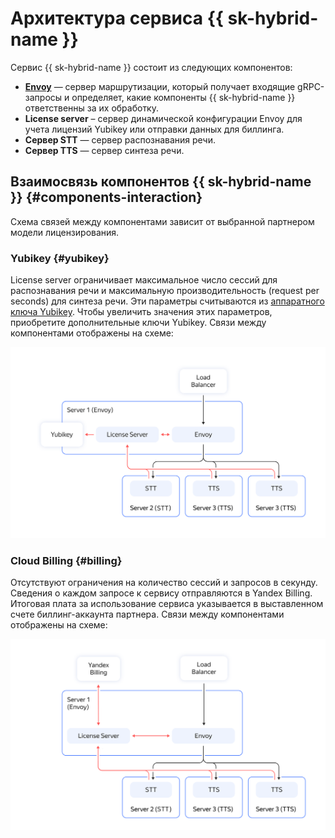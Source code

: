# Архитектура сервиса {{ sk-hybrid-name }}

Сервис {{ sk-hybrid-name }} состоит из следующих компонентов:

* **[Envoy](https://www.envoyproxy.io/docs)** — сервер маршрутизации, который получает входящие gRPC-запросы и определяет, какие компоненты {{ sk-hybrid-name }} ответственны за их обработку.
* **License server** – сервер динамической конфигурации Envoy для учета лицензий Yubikey или отправки данных для биллинга.
* **Сервер STT** — сервер распознавания речи.
* **Сервер TTS** — сервер синтеза речи.

## Взаимосвязь компонентов {{ sk-hybrid-name }} {#components-interaction}

Схема связей между компонентами зависит от выбранной партнером модели лицензирования.

### Yubikey {#yubikey}

License server ограничивает максимальное число сессий для распознавания речи и максимальную производительность (request per seconds) для синтеза речи. Эти параметры считываются из [аппаратного ключа Yubikey](https://yubico.com). Чтобы увеличить значения этих параметров, приобретите дополнительные ключи Yubikey. Связи между компонентами отображены на схеме:

![arch](../_assets/speechkit-hybrid-yubikey.svg)

### Cloud Billing {#billing}

Отсутствуют ограничения на количество сессий и запросов в секунду. Сведения о каждом запросе к сервису отправляются в Yandex Billing. Итоговая плата за использование сервиса указывается в выставленном счете биллинг-аккаунта партнера. Связи между компонентами отображены на схеме:

![arch](../_assets/speechkit-hybrid-billing-agent.svg)
